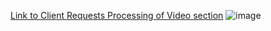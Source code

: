 [Link to Client Requests Processing of Video section](scope.md#client-requests-processing-of-video)
![image](https://github.com/S24-Capstone-Distributed/General-4020/assets/75771744/79e6a06b-5dae-4d69-aa18-bdadeb8fdc5a)

